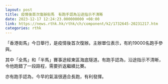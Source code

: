 ```yaml
---
layout: post
title: 疫情後首次復辦街馬　有跑手認為沿途指示不清晰
date: 2023-12-17 12:24:23.000000000 +08:00
link: https://news.rthk.hk/rthk/ch/component/k2/1732645-20231217.htm
categories: rthk
---
```


「香港街馬」今日舉行，是疫情後首次復辦。主辦單位表示，有約19000名跑手參與。

其中「全馬」和「半馬」賽事途經東區海底隧道。有跑手認為，沿途指示不清晰，令他跑錯了一段路程，需要折返繼續比賽。

亦有跑手認為，今早的氣溫很適合長跑，有利發揮。

